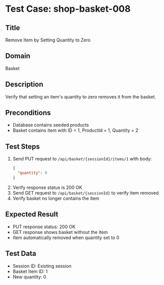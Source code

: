 # Test Case: shop-basket-008

## Title
Remove Item by Setting Quantity to Zero

## Domain
Basket

## Description
Verify that setting an item's quantity to zero removes it from the basket.

## Preconditions
- Database contains seeded products
- Basket contains item with ID = 1, ProductId = 1, Quantity = 2

## Test Steps
1. Send PUT request to `/api/basket/{sessionId}/items/1` with body:
   ```json
   {
     "quantity": 0
   }
   ```
2. Verify response status is 200 OK
3. Send GET request to `/api/basket/{sessionId}` to verify item removed
4. Verify basket no longer contains the item

## Expected Result
- PUT response status: 200 OK
- GET response shows basket without the item
- Item automatically removed when quantity set to 0

## Test Data
- Session ID: Existing session
- Basket Item ID: 1
- New quantity: 0